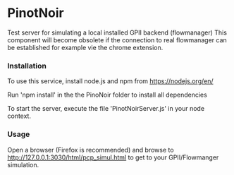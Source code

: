 # PinotNoir

Test server for simulating a local installed GPII backend (flowmanager)
This component will become obsolete if the connection to real flowmanager can be established 
for example vie the chrome extension. 

### Installation
 
To use this service, install node.js and npm from https://nodejs.org/en/

Run 'npm install' in the the PinoNoir folder to install all dependencies

To start the server, execute the file 'PinotNoirServer.js' in your node context.

### Usage
Open a browser (Firefox is recommended) and browse to http://127.0.0.1:3030/html/pcp_simul.html
to get to your GPII/Flowmanger simulation. 

